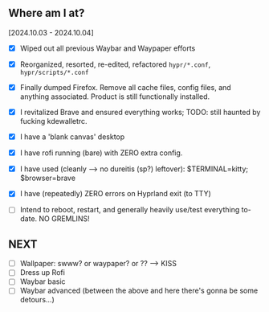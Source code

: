 ## Where am I at?

[2024.10.03 - 2024.10.04]

- [x] Wiped out all previous Waybar and Waypaper efforts
- [x] Reorganized, resorted, re-edited, refactored `hypr/*.conf`, `hypr/scripts/*.conf`
- [x] Finally dumped Firefox. Remove all cache files, config files, and anything associated. Product is still functionally installed.
- [x] I revitalized Brave and ensured everything works; TODO: still haunted by fucking kdewalletrc.
- [x] I have a 'blank canvas' desktop
- [x] I have rofi running (bare) with ZERO extra config.
- [x] I have used (cleanly --> no dureitis (sp?) leftover): $TERMINAL=kitty; $browser=brave
- [x] I have (repeatedly) ZERO errors on Hyprland exit (to TTY)
- [ ] Intend to reboot, restart, and generally heavily use/test everything to-date. NO GREMLINS!




## NEXT

- [ ] Wallpaper: swww? or waypaper? or ?? --> KISS
- [ ] Dress up Rofi
- [ ] Waybar basic
- [ ] Waybar advanced (between the above and here there's gonna be some detours...)
